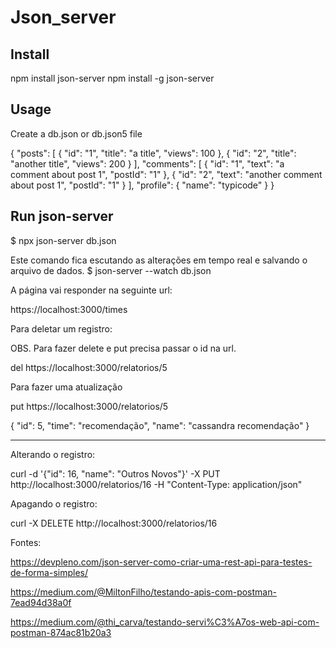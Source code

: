 # Json_server


## Install
npm install json-server
npm install -g json-server


## Usage
Create a db.json or db.json5 file

{
  "posts": [
    { "id": "1", "title": "a title", "views": 100 },
    { "id": "2", "title": "another title", "views": 200 }
  ],
  "comments": [
    { "id": "1", "text": "a comment about post 1", "postId": "1" },
    { "id": "2", "text": "another comment about post 1", "postId": "1" }
  ],
  "profile": {
    "name": "typicode"
  }
}

## Run json-server

$ npx json-server db.json

Este comando fica escutando as alterações em tempo real e salvando o arquivo de dados.
$ json-server --watch db.json


A página vai responder na seguinte url:

https://localhost:3000/times





Para deletar um registro:

OBS. Para fazer delete e put precisa passar o id na url.

del https://localhost:3000/relatorios/5

Para fazer uma atualização

put https://localhost:3000/relatorios/5

{
    "id": 5,
    "time": "recomendação",
    "name": "cassandra recomendação"
}

------------------------------------------------------




Alterando o registro:

curl -d '{"id": 16, "name": "Outros Novos"}' -X PUT http://localhost:3000/relatorios/16 -H "Content-Type: application/json"


Apagando o registro:

curl -X DELETE http://localhost:3000/relatorios/16



Fontes:

https://devpleno.com/json-server-como-criar-uma-rest-api-para-testes-de-forma-simples/

https://medium.com/@MiltonFilho/testando-apis-com-postman-7ead94d38a0f

https://medium.com/@thi_carva/testando-servi%C3%A7os-web-api-com-postman-874ac81b20a3



